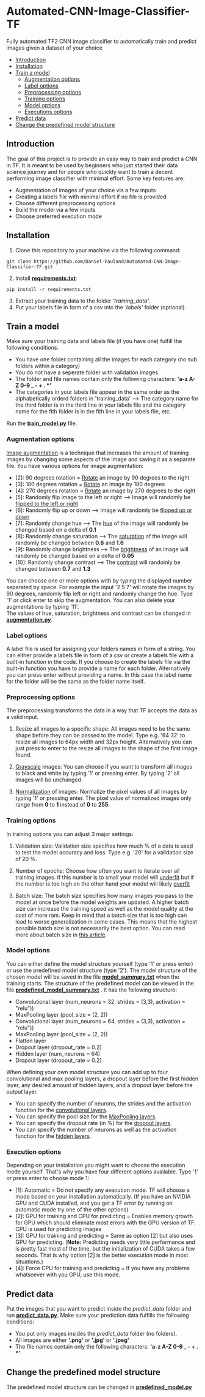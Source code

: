 # Automated-CNN-Image-Classifier-TF
Fully automated TF2 CNN image classifier to automatically train and predict images given a dataset of your choice



- [Introduction](#introduction)
- [Installation](#installation)
- [Train a model](#train-a-model)
    - [Augmentation options](#augmentation-options)
    - [Label options](#label-options)
    - [Preprocessing options](#preprocessing-options)
    - [Training options](#training-options)
    - [Model options](#model-options)
    - [Executions options](#execution-options)
- [Predict data](#predict-data)
- [Change the predefined model structure](#change-the-predefined-model-structure)

## Introduction
The goal of this project is to provide an easy way to train and predict a CNN in TF. It is meant to be used by beginners who just started their data science journey and for people who quickly want to train a decent performing image classifier with minimal effort. Some key features are:
- Augmentation of images of your choice via a few inputs
- Creating a labels file with minimal effort if no file is provided
- Choose different preprocessing options
- Build the model via a few inputs
- Choose preferred execution mode

## Installation
1. Clone this repository to your machine via the following command:
``` shell
git clone https://github.com/Daniel-Fauland/Automated-CNN-Image-Classifier-TF.git
```
2. Install [**requirements.txt**](requirements.txt):
``` shell
pip install -r requirements.txt
```
3. Extract your training data to the folder *'training_data'*. 
4. Put your labels file in form of a csv into the *'labels'* folder (optional).

## Train a model
Make sure your training data and labels file (if you have one) fulfill the following conditions:
- You have one folder containing all the images for each category (no sub folders within a category)
- You do not have a seperate folder with validation images
- The folder and file names contain only the following characters: **'a-z A-Z 0-9 _ - + . \*'**
- The categories in your labels file appear in the same order as the alphabetically orderd folders in 'training_data' --> The category name for the third folder is in the third line in your labels file and the category name for the fith folder is in the fith line in your labels file, etc.
   
Run the [**train_model.py**](train_model.py) file. 

### Augmentation options
[Image augmentation](https://towardsdatascience.com/image-augmentation-14a0aafd0498) is a technique that increases the amount of training images by changing some aspects of the image and saving it as a separate file.
You have various options for image augmentation:
- \[2]: 90 degrees rotation = [Rotate](https://www.tensorflow.org/api_docs/python/tf/image/rot90) an image by 90 degrees to the right
- \[3]: 180 degrees rotation = [Rotate](https://www.tensorflow.org/api_docs/python/tf/image/rot90) an image by 180 degrees
- \[4]: 270 degrees rotation = [Rotate](https://www.tensorflow.org/api_docs/python/tf/image/rot90) an image by 270 degrees to the right
- \[5]: Randomly flip image to the left or right --> Image will randomly be [flipped to the left or right](https://www.tensorflow.org/api_docs/python/tf/image/random_flip_left_right)
- \[6]: Randomly flip up or down --> Image will randomly be [flipped up or down](https://www.tensorflow.org/api_docs/python/tf/image/random_flip_up_down)
- \[7]: Randomly change hue --> The [hue](https://www.tensorflow.org/api_docs/python/tf/image/random_hue) of the image will randomly be changed based on a delta of **0.1**
- \[8]: Randomly change saturation --> The [saturation](https://www.tensorflow.org/api_docs/python/tf/image/random_saturation) of the image will randomly be changed between **0.6** and **1.6**
- \[9]: Randomly change brightness --> The [brightness](https://www.tensorflow.org/api_docs/python/tf/image/random_brightness) of an image will randomly be changed based on a delta of **0.05**
- \[10]: Randomly change contrast --> The [contrast](https://www.tensorflow.org/api_docs/python/tf/image/random_contrast) will randomly be changed between **0.7** and **1.3**

You can choose one or more options with by typing the displayed number separated by space. For example the input '2 5 7' will rotate the images by 90 degrees, randomly flip left or right and randomly change the hue.
Type '1' or click enter to skip the augmentation. You can also delete your augmentations by typing '11'. <br />
The values of hue, saturation, brightness and contrast can be changed in [**augmentation.py**](python/augmentation.py).

### Label options
A label file is used for assigning your folders names in form of a string. You can either provide a labels file in form of a csv or create a labels file with a built-in function in the code.
If you choose to create the labels file via the built-in function you have to provide a name for each folder. Alternatively you can press enter without providing a name. 
In this case the label name for the folder will be the same as the folder name itself.

### Preprocessing options
The preprocessing transforms the data in a way that TF accepts the data as a valid input. 
1. Resize all images to a specific shape: All images need to be the same shape before they can be passed to the model.
Type e.g. '64 32' to  resize all images to 64px width and 32px height. Alternatively you can just press to enter to the resize all images to the shape
   of the first image found.
   
2. [Grayscale](https://docs.opencv.org/3.4/de/d25/imgproc_color_conversions.html) images: You can choose if you want to transform all images to black and white by typing '1' or pressing enter. 
   By typing '2' all images will be unchanged.
   
3. [Normalization](https://en.wikipedia.org/wiki/Normalization_(image_processing)) of images: Normalize the pixel values of all images by typing '1' or pressing enter. 
   The pixel value of normalized images only range from **0** to **1** instead of **0** to **255**.
   
### Training options
In training options you can adjust 3 major settings:
1. Validation size: Validation size specifies how much % of a data is used to test the model accuracy and loss.
Type e.g. '20' for a validation size of 20 %.
   
2. Number of epochs: Choose how often you want to iterate over all training images. 
   If this number is to small your model will [underfit](https://www.tensorflow.org/tutorials/keras/overfit_and_underfit) but if the number is too high on the other hand your model will likely [overfit](https://www.tensorflow.org/tutorials/keras/overfit_and_underfit)
   
3. Batch size: The batch size specifies how many images you pass to the model at once before the model weights are updated. A higher batch size can increase the training speed as well as the model quality at the cost of more ram.
Keep in mind that a batch size that is too high can lead to worse generalization in some cases. This means that the highest possible batch size is not necessarily the best option.
   You can read more about batch size in [this article](https://machinelearningmastery.com/difference-between-a-batch-and-an-epoch/).
   
### Model options
You can either define the model structure yourself (type '1' or press enter) or use the predefined model structure (type '2'). The model structure of the chosen model will be saved in the file [**model_summary.txt**](python/model_summary.txt) when the training starts.
The structure of the predefined model can be viewed in the file [**predefined_model_summary.txt**](python/predefined_model_summary.txt) . It has the following structure:
- Convolutional layer (num_neurons = 32, strides = (3,3), activation = "relu"))
- MaxPooling layer (pool_size = (2, 2))
- Convolutional layer (num_neurons = 64, strides = (3,3), activation = "relu"))
- MaxPooling layer (pool_size = (2, 2))
- Flatten layer
- Dropout layer (dropout_rate = 0.2)
- Hidden layer (num_neurons = 64)
- Dropout layer (dropout_rate = 0.2)

When defining your own model structure you can add up to four convolutional and max pooling layers, a dropout layer before the first hidden layer, 
any desired amount of hidden layers, and a dropout layer before the output layer.
- You can specify the number of neurons, the strides and the activation function for the [convolutional layers](https://www.tensorflow.org/api_docs/python/tf/keras/layers/Conv2D).
- You can specify the pool size for the [MaxPooling layers](https://www.tensorflow.org/api_docs/python/tf/keras/layers/MaxPool2D).
- You can specify the dropout rate (in %) for the [dropout layers](https://www.tensorflow.org/api_docs/python/tf/keras/layers/Dropout).
- You can specify the number of neurons as well as the activation function for the [hidden layers](https://www.tensorflow.org/api_docs/python/tf/keras/layers/Dense).

### Execution options
Depending on your installation you might want to choose the execution mode yourself. That's why you have four different options available. Type '1' or press enter to choose mode 1:
- \[1]: Automatic = Do not specify any execution mode. TF will choose a mode based on your installation automatically.
  (If you have an NVIDIA GPU and CUDA installed, and you get a TF error by running on automatic mode try one of the other options)
- \[2]: GPU for training and CPU for predicting = Enables memory growth for GPU which should eliminate most errors with the GPU version of TF. CPU is used for predicting images
- \[3]: GPU for training and predicting = Same as option \[2] but also uses GPU for predicting. (**Note:** Predicting needs very little performance and is pretty fast most of the time, but the initialization of CUDA takes a few seconds.
  That is why option \[2] is the better execution mode in most situations.)
- \[4]: Force CPU for training and predicting = If you have any problems whatsoever with you GPU, use this mode.

## Predict data
Put the images that you want to predict inside the *predict_data* folder and run [**predict_data.py**](predict_data.py).
Make sure your prediction data fulfills the following conditions:
- You put only images insides the *predict_data* folder (no folders).
- All images are either **'.png'** or **'.jpg'** or **'.jpeg'**
- The file names contain only the following characters: **'a-z A-Z 0-9 _ - + . \*'**


## Change the predefined model structure
The predefined model structure can be changed in [**predefined_model.py**](python/predefined_model.py)